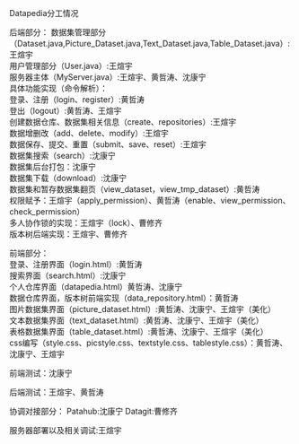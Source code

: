 Datapedia分工情况

后端部分：
    数据集管理部分（Dataset.java,Picture_Dataset.java,Text_Dataset.java,Table_Dataset.java）:王煊宇      
    用户管理部分（User.java）:王煊宇            
    服务器主体（MyServer.java）:王煊宇、黄哲涛、沈康宁             
        具体功能实现（命令解析）：            
            登录、注册（login、register）:黄哲涛             
            登出（logout）:黄哲涛、王煊宇            
            创建数据仓库、数据集相关信息（create、repositories）:王煊宇            
            数据增删改（add、delete、modify）:王煊宇             
            数据保存、提交、重置（submit、save、reset）:王煊宇                      
            数据集搜索（search）:沈康宁                        
            数据集后台打包：沈康宁                   
            数据集下载（download）:沈康宁                 
            数据集和暂存数据集翻页（view_dataset，view_tmp_dataset）:黄哲涛                
            权限赋予：王煊宇（apply_permission）、黄哲涛（enable、view_permission、check_permission）                
            多人协作锁的实现：王煊宇（lock）、曹修齐                   
            版本树后端实现：王煊宇、曹修齐              



前端部分：               
    登录、注册界面（login.html）:黄哲涛             
    搜索界面（search.html）:沈康宁               
    个人仓库界面（datapedia.html）黄哲涛、沈康宁                      
    数据仓库界面，版本树前端实现（data_repository.html）：黄哲涛            
    图片数据集界面（picture_dataset.html）:黄哲涛、沈康宁、王煊宇（美化）           
    文本数据集界面（text_dataset.html）:黄哲涛、沈康宁、王煊宇（美化）             
    表格数据集界面（table_dataset.html）:黄哲涛、沈康宁、王煊宇（美化）           
    css编写（style.css、picstyle.css、textstyle.css、tablestyle.css）：黄哲涛、沈康宁、王煊宇                   

前端测试：沈康宁

后端测试：王煊宇、黄哲涛

协调对接部分：
    Patahub:沈康宁
    Datagit:曹修齐

服务器部署以及相关调试:王煊宇


